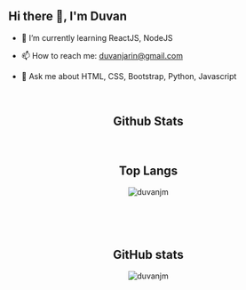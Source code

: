 ## Hi there 👋, I'm Duvan

- 🌱 I’m currently learning ReactJS, NodeJS

- 📫 How to reach me: duvanjarin@gmail.com

- 💬 Ask me about HTML, CSS, Bootstrap, Python, Javascript
<!--
**duvanjm/duvanjm** is a ✨ _special_ ✨ repository because its `README.md` (this file) appears on your GitHub profile.

Here are some ideas to get you started:

- 🔭 I’m currently working on ...

- 👯 I’m looking to collaborate on ...
- 🤔 I’m looking for help with ...
- 😄 Pronouns: ...
- ⚡ Fun fact: ...
-->

<br><h2 align="center">Github Stats</h2>

<br><h2 align="center">Top Langs</h2>
<p align="center"><img align="center" src="https://github-readme-stats.vercel.app/api/top-langs/?username=duvanjm&layout=compact&theme=highcontrast&langs_count=10%22" alt="duvanjm" /></p><br>

<br><h2 align="center">GitHub stats</h2>
<p align="center"><img align="center" src="https://github-readme-stats.vercel.app/api?username=duvanjm&show_icons=true&theme=tokyonight" alt="duvanjm" /></p><br>
